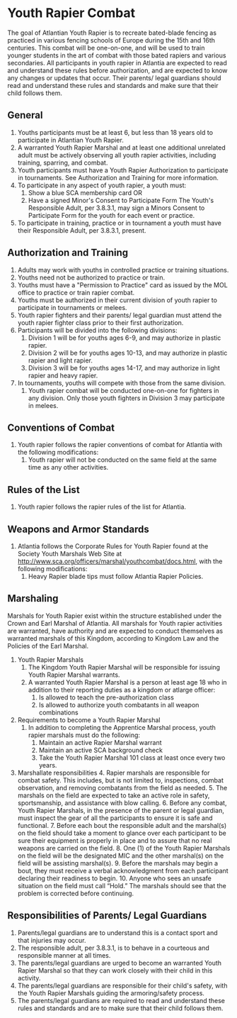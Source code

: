# Youth Rapier Combat

The goal of Atlantian Youth Rapier is to recreate bated-blade fencing as practiced in various fencing schools of Europe during the 15th and 16th centuries. This combat will be one-on-one, and will be used to train younger students in the art of combat with those bated rapiers and various secondaries.  All participants in youth rapier in Atlantia are expected to read and understand these rules before authorization, and are expected to know any changes or updates that occur. Their parents/ legal guardians should read and understand these rules and standards and make sure that their child follows them.

## General
1. Youths participants must be at least 6, but less than 18 years old to participate in Atlantian Youth Rapier.
2. A warranted Youth Rapier Marshal and at least one additional unrelated adult must be actively observing all youth rapier activities, including training, sparring, and combat.
3. Youth participants must have a Youth Rapier Authorization to participate in tournaments. See Authorization and Training for more information.
4. To participate in any aspect of youth rapier, a youth must:
    1. Show a blue SCA membership card OR
    2. Have a signed Minor's Consent to Participate Form The Youth's Responsible Adult, per 3.8.3.1, may sign a Minors Consent to Participate Form for the youth for each event or practice.
5. To participate in training, practice or in tournament a youth must have their Responsible Adult, per 3.8.3.1, present.

## Authorization and Training
1. Adults may work with youths in controlled practice or training situations.
2. Youths need not be authorized to practice or train.
3. Youths must have a "Permission to Practice" card as issued by the MOL office to practice or train rapier combat.
3. Youths must be authorized in their current division of youth rapier to participate in tournaments or melees.
3. Youth rapier fighters and their parents/ legal guardian must attend the youth rapier fighter class prior to their first authorization.
4. Participants will be divided into the following divisions:
    1. Division 1 will be for youths ages 6-9, and may authorize in plastic rapier.
    2. Division 2 will be for youths ages 10-13, and may authorize in plastic rapier and light rapier.
    3. Division 3 will be for youths ages 14-17, and may authorize in light rapier and heavy rapier.
5. In tournaments, youths will compete with those from the same division.
    1. Youth rapier combat will be conducted one-on-one for fighters in any division. Only those youth fighters in Division 3 may participate in melees.

## Conventions of Combat
1. Youth rapier follows the rapier conventions of combat for Atlantia with the following modifications:
    1. Youth rapier will not be conducted on the same field at the same time as any other activities.

## Rules of the List
1. Youth rapier follows the rapier rules of the list for Atlantia.

## Weapons and Armor Standards
1. Atlantia follows the Corporate Rules for Youth Rapier found at the Society Youth Marshals Web Site at http://www.sca.org/officers/marshal/youthcombat/docs.html, with the following modifications:
    1. Heavy Rapier blade tips must follow Atlantia Rapier Policies.

## Marshaling
Marshals for Youth Rapier exist within the structure established under the Crown and Earl Marshal of Atlantia. All marshals for Youth rapier activities are warranted, have authority and are expected to conduct themselves as warranted marshals of this Kingdom, according to Kingdom Law and the Policies of the Earl Marshal.

1. Youth Rapier Marshals
    1. The Kingdom Youth Rapier Marshal will be responsible for issuing Youth Rapier Marshal warrants.
    2. A warranted Youth Rapier Marshal is a person at least age 18 who in addition to their reporting duties as a kingdom or atlarge officer:
        1. Is allowed to teach the pre-authorization class
        2. Is allowed to authorize youth combatants in all weapon combinations
2. Requirements to become a Youth Rapier Marshal
    1. In addition to completing the Apprentice Marshal process, youth rapier marshals must do the following:
        1. Maintain an active Rapier Marshal warrant
        2. Maintain an active SCA background check
        3. Take the Youth Rapier Marshal 101 class at least once every two years.
3. Marshallate responsibilities
    4. Rapier marshals are responsible for combat safety. This includes, but is not limited to, inspections, combat observation, and removing combatants from the field as needed.
    5. The marshals on the field are expected to take an active role in safety, sportsmanship, and assistance with blow calling.
    6. Before any combat, Youth Rapier Marshals, in the presence of the parent or legal guardian, must inspect the gear of all the participants to ensure it is safe and functional.
    7. Before each bout the responsible adult and the marshal(s) on the field should take a moment to glance over each participant to be sure their equipment is properly in place and to assure that no real weapons are carried on the field.
    8. One (1) of the Youth Rapier Marshals on the field will be the designated MIC and the other marshal(s) on the field will be assisting marshal(s).
    9. Before the marshals may begin a bout, they must receive a verbal acknowledgment from each participant declaring their readiness to begin.
    10. Anyone who sees an unsafe situation on the field must call “Hold.” The marshals should see that the problem is corrected before continuing.

## Responsibilities of Parents/ Legal Guardians
1. Parents/legal guardians are to understand this is a contact sport and that injuries may occur.
2. The responsible adult, per 3.8.3.1, is to behave in a courteous and responsible manner at all times.
3. The parents/legal guardians are urged to become an warranted Youth Rapier Marshal so that they can work closely with their child in this activity.
4. The parents/legal guardians are responsible for their child's safety, with the Youth Rapier Marshals guiding the armoring/safety process.
5. The parents/legal guardians are required to read and understand these rules and standards and are to make sure that their child follows them.

